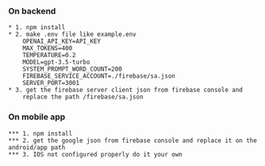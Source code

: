 ### On backend 
    * 1. npm install
    * 2. make .env file like example.env
        OPENAI_API_KEY=API_KEY
        MAX_TOKENS=400
        TEMPERATURE=0.2
        MODEL=gpt-3.5-turbo
        SYSTEM_PROMPT_WORD_COUNT=200
        FIREBASE_SERVICE_ACCOUNT=./firebase/sa.json
        SERVER_PORT=3001
    * 3. get the firebase server client json from firebase console and 
        replace the path /firebase/sa.json

### On mobile app
    *** 1. npm install
    *** 2. get the google json from firebase console and replace it on the android/app path
    *** 3. IOS not configured properly do it your own
